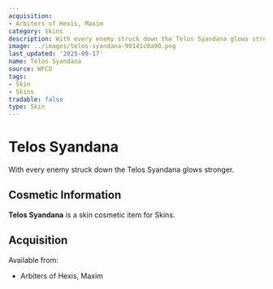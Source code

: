 ```yaml
---
acquisition:
- Arbiters of Hexis, Maxim
category: Skins
description: With every enemy struck down the Telos Syandana glows stronger.
image: ../images/telos-syandana-90141c0a90.png
last_updated: '2025-09-17'
name: Telos Syandana
source: WFCD
tags:
- Skin
- Skins
tradable: false
type: Skin
---
```


# Telos Syandana

With every enemy struck down the Telos Syandana glows stronger.

## Cosmetic Information

**Telos Syandana** is a skin cosmetic item for Skins.

## Acquisition

Available from:
- Arbiters of Hexis, Maxim

